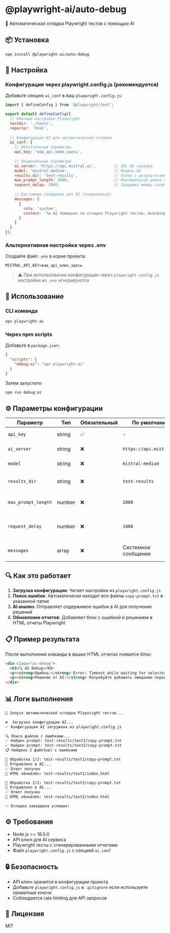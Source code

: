 # @playwright-ai/auto-debug

🤖 Автоматическая отладка Playwright тестов с помощью AI

## 📦 Установка

```bash
npm install @playwright-ai/auto-debug
```

## 🔧 Настройка

### Конфигурация через playwright.config.js (рекомендуется)

Добавьте секцию `ai_conf` в ваш `playwright.config.js`:

```javascript
import { defineConfig } from '@playwright/test';

export default defineConfig({
  // Обычные настройки Playwright
  testDir: './tests',
  reporter: 'html',
  
  // Конфигурация AI для автоматической отладки
  ai_conf: {
    // Обязательные параметры
    api_key: 'ваш_api_ключ_здесь',
    
    // Опциональные параметры
    ai_server: 'https://api.mistral.ai',        // URL AI сервера
    model: 'mistral-medium',                    // Модель AI
    results_dir: 'test-results',                // Папка с результатами тестов
    max_prompt_length: 2000,                    // Максимальная длина промпта
    request_delay: 1000,                        // Задержка между запросами (мс)
    
    // Кастомные сообщения для AI (опционально)
    messages: [
      {
        role: 'system',
        content: 'Ты AI помощник по отладке Playwright тестов. Анализируй ошибки и предлагай конкретные решения на русском языке.'
      }
    ]
  }
});
```

### Альтернативная настройка через .env

Создайте файл `.env` в корне проекта:

```env
MISTRAL_API_KEY=ваш_api_ключ_здесь
```

> ⚠️ При использовании конфигурации через `playwright.config.js` настройки из `.env` игнорируются

## 🚀 Использование

### CLI команда

```bash
npx playwright-ai
```

### Через npm scripts

Добавьте в `package.json`:

```json
{
  "scripts": {
    "debug:ai": "npx playwright-ai"
  }
}
```

Затем запустите:

```bash
npm run debug:ai
```

## ⚙️ Параметры конфигурации

| Параметр | Тип | Обязательный | По умолчанию | Описание |
|----------|-----|--------------|--------------|----------|
| `api_key` | string | ✅ | - | API ключ для AI сервиса |
| `ai_server` | string | ❌ | `https://api.mistral.ai` | URL AI сервера |
| `model` | string | ❌ | `mistral-medium` | Модель AI для анализа |
| `results_dir` | string | ❌ | `test-results` | Папка с результатами тестов |
| `max_prompt_length` | number | ❌ | `2000` | Максимальная длина промпта |
| `request_delay` | number | ❌ | `1000` | Задержка между запросами (мс) |
| `messages` | array | ❌ | Системное сообщение | Кастомные сообщения для AI |

## 🔍 Как это работает

1. **Загрузка конфигурации**: Читает настройки из `playwright.config.js`
2. **Поиск ошибок**: Автоматически находит все файлы `copy-prompt.txt` в указанной папке
3. **AI анализ**: Отправляет содержимое ошибок в AI для получения решений
4. **Обновление отчетов**: Добавляет блок с ошибкой и решением в HTML отчеты Playwright

## 📋 Пример результата

После выполнения команды в ваших HTML отчетах появится блок:

```html
<div class="ai-debug">
  <h3>🔍 AI Debug</h3>
  <p><strong>Ошибка:</strong> Error: Timeout while waiting for selector...</p>
  <p><strong>Решение от AI:</strong> Попробуйте добавить ожидание перед этим шагом...</p>
</div>
```

## 📊 Логи выполнения

```bash
🚀 Запуск автоматической отладки Playwright тестов...

⚙️  Загрузка конфигурации AI...
✅ Конфигурация AI загружена из playwright.config.js

🔍 Поиск файлов с ошибками...
✅ Найден prompt: test-results/test1/copy-prompt.txt
✅ Найден prompt: test-results/test2/copy-prompt.txt
📋 Найдено 2 файл(ов) с ошибками

📝 Обработка 1/2: test-results/test1/copy-prompt.txt
🔁 Отправлено в AI...
✅ Ответ получен
💾 HTML обновлён: test-results/test1/index.html

📝 Обработка 2/2: test-results/test2/copy-prompt.txt
🔁 Отправлено в AI...
✅ Ответ получен
💾 HTML обновлён: test-results/test2/index.html

✅ Отладка завершена успешно!
```

## ⚙️ Требования

- Node.js >= 16.0.0
- API ключ для AI сервиса
- Playwright тесты с сгенерированными отчетами
- Файл `playwright.config.js` с секцией `ai_conf`

## 🔒 Безопасность

- API ключ хранится в конфигурации проекта
- Добавьте `playwright.config.js` в `.gitignore` если используете приватные ключи
- Соблюдается rate limiting для API запросов

## 📄 Лицензия

MIT 
